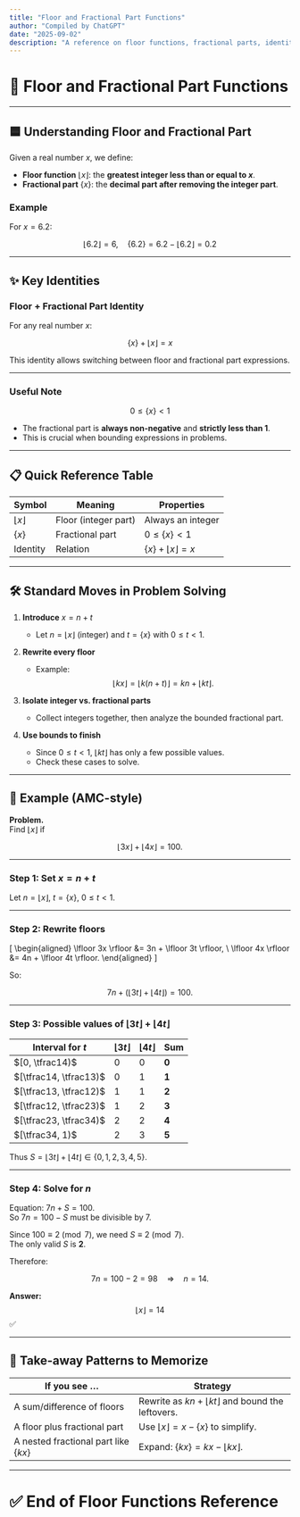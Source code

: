 ```yaml
---
title: "Floor and Fractional Part Functions"
author: "Compiled by ChatGPT"
date: "2025-09-02"
description: "A reference on floor functions, fractional parts, identities, and problem-solving strategies. Includes AMC/AIME-style examples."
---
```


# 🔢 Floor and Fractional Part Functions

---

## 🟦 Understanding Floor and Fractional Part

Given a real number $x$, we define:

- **Floor function** $\lfloor x \rfloor$: the **greatest integer less than or equal to $x$**.  
- **Fractional part** $\{x\}$: the **decimal part after removing the integer part**.

### Example

For $x = 6.2$:

$$
\lfloor 6.2 \rfloor = 6, \quad \{6.2\} = 6.2 - \lfloor 6.2 \rfloor = 0.2
$$

---

## ✨ Key Identities

### Floor + Fractional Part Identity

For any real number $x$:

$$
\{x\} + \lfloor x \rfloor = x
$$

This identity allows switching between floor and fractional part expressions.

---

### Useful Note

$$
0 \leq \{x\} < 1
$$

- The fractional part is **always non-negative** and **strictly less than 1**.  
- This is crucial when bounding expressions in problems.

---

## 📋 Quick Reference Table

| Symbol | Meaning | Properties |
|--------|---------|------------|
| $\lfloor x \rfloor$ | Floor (integer part) | Always an integer |
| $\{x\}$ | Fractional part | $0 \leq \{x\} < 1$ |
| Identity | Relation | $\{x\} + \lfloor x \rfloor = x$ |

---

## 🛠️ Standard Moves in Problem Solving

1. **Introduce** $x = n + t$  
   - Let $n = \lfloor x \rfloor$ (integer) and $t = \{x\}$ with $0 \leq t < 1$.

2. **Rewrite every floor**  
   - Example:  
     $$\lfloor kx \rfloor = \lfloor k(n+t) \rfloor = kn + \lfloor kt \rfloor.$$

3. **Isolate integer vs. fractional parts**  
   - Collect integers together, then analyze the bounded fractional part.

4. **Use bounds to finish**  
   - Since $0 \leq t < 1$, $\lfloor kt \rfloor$ has only a few possible values.  
   - Check these cases to solve.

---

## 🧮 Example (AMC-style)

**Problem.**  
Find $\lfloor x \rfloor$ if

$$
\lfloor 3x \rfloor + \lfloor 4x \rfloor = 100.
$$

---

### Step 1: Set $x = n + t$  

Let $n = \lfloor x \rfloor$, $t = \{x\}$, $0 \leq t < 1$.

---

### Step 2: Rewrite floors  

\[
\begin{aligned}
\lfloor 3x \rfloor &= 3n + \lfloor 3t \rfloor, \\
\lfloor 4x \rfloor &= 4n + \lfloor 4t \rfloor.
\end{aligned}
\]

So:

$$
7n + \big(\lfloor 3t \rfloor + \lfloor 4t \rfloor\big) = 100.
$$

---

### Step 3: Possible values of $\lfloor 3t \rfloor + \lfloor 4t \rfloor$

| Interval for $t$ | $\lfloor 3t \rfloor$ | $\lfloor 4t \rfloor$ | Sum |
|------------------|----------------------|----------------------|-----|
| $[0, \tfrac14)$  | 0 | 0 | **0** |
| $[\tfrac14, \tfrac13)$ | 0 | 1 | **1** |
| $[\tfrac13, \tfrac12)$ | 1 | 1 | **2** |
| $[\tfrac12, \tfrac23)$ | 1 | 2 | **3** |
| $[\tfrac23, \tfrac34)$ | 2 | 2 | **4** |
| $[\tfrac34, 1)$  | 2 | 3 | **5** |

Thus $S = \lfloor 3t \rfloor + \lfloor 4t \rfloor \in \{0,1,2,3,4,5\}$.

---

### Step 4: Solve for $n$  

Equation: $7n + S = 100$.  
So $7n = 100 - S$ must be divisible by 7.

Since $100 \equiv 2 \pmod{7}$, we need $S \equiv 2 \pmod{7}$.  
The only valid $S$ is **2**.

Therefore:

$$
7n = 100 - 2 = 98 \quad \Longrightarrow \quad n = 14.
$$

**Answer:**  
$$\lfloor x \rfloor = 14$$ ✅

---

## 📌 Take-away Patterns to Memorize

| If you see … | Strategy |
|--------------|-----------|
| A sum/difference of floors | Rewrite as $kn + \lfloor kt \rfloor$ and bound the leftovers. |
| A floor plus fractional part | Use $\lfloor x \rfloor = x - \{x\}$ to simplify. |
| A nested fractional part like $\{kx\}$ | Expand: $\{kx\} = kx - \lfloor kx \rfloor$. |

---

# ✅ End of Floor Functions Reference
